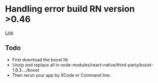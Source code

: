# Handling error build RN version >0.46 

[Link](https://medium.com/@jjerryhan/handling-third-party-build-error-on-react-native-0-46x-445f867e7a2b)

## Todo
  - First download the boost lib
  - Unzip and replace all in node-modules/react-native/third-party/boost-1.8.3..../boost
  - Then rerun your app by XCode or Command line.